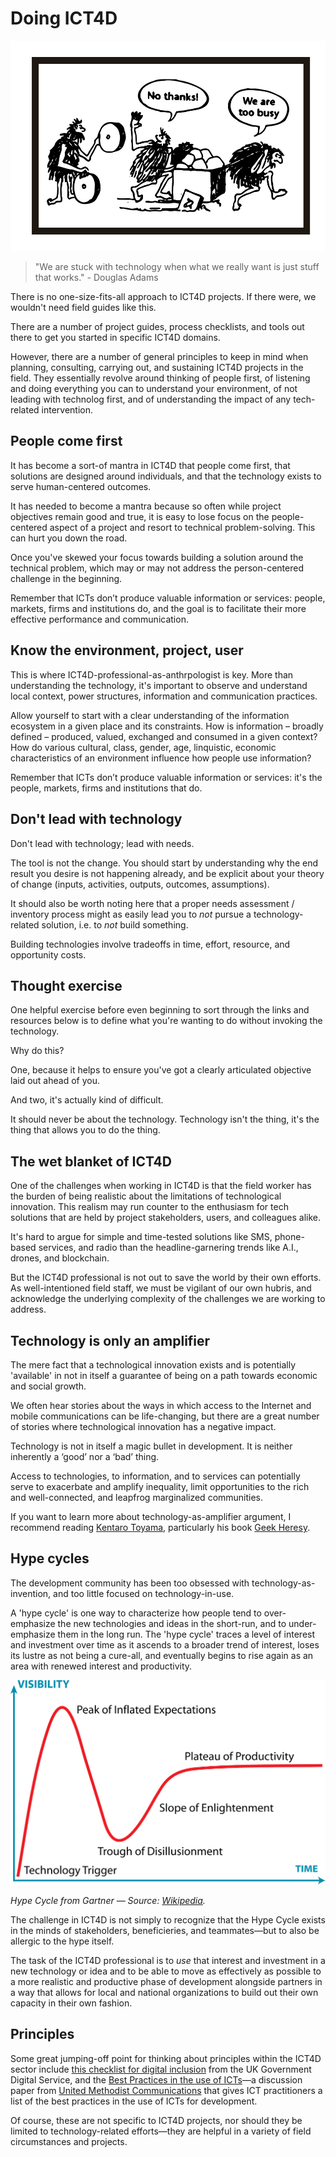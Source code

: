 # Doing ICT4D

![doing-ict4d](../../images/doing-ict4d.jpg)

> "We are stuck with technology when what we really want is just stuff that works." - Douglas Adams

There is no one-size-fits-all approach to ICT4D projects. If there were, we wouldn't need field guides like this.

There are a number of project guides, process checklists, and tools out there to get you started in specific ICT4D domains.

However, there are a number of general principles to keep in mind when planning, consulting, carrying out, and sustaining ICT4D projects in the field. They essentially revolve around thinking of people first, of listening and doing everything you can to understand your environment, of not leading with technolog first, and of understanding the impact of any tech-related intervention.



## People come first

It has become a sort-of mantra in ICT4D that people come first, that solutions are designed around individuals, and that the technology exists to serve human-centered outcomes.

It has needed to become a mantra because so often while project objectives remain good and true, it is easy to lose focus on the people-centered aspect of a project and resort to technical problem-solving. This can hurt you down the road.

Once you've skewed your focus towards building a solution around the technical problem, which may or may not address the person-centered challenge in the beginning.

Remember that ICTs don’t produce valuable information or services: people, markets, firms and institutions do, and the goal is to facilitate their more effective performance and communication.



## Know the environment, project, user

This is where ICT4D-professional-as-anthrpologist is key. More than understanding the technology, it's important to observe and understand local context, power structures, information and communication practices.

Allow yourself to start with a clear understanding of the information ecosystem in a given place and its constraints. How is information – broadly defined – produced, valued, exchanged and consumed in a given context? How do various cultural, class, gender, age, linquistic, economic characteristics of an environment influence how people use information?

Remember that ICTs don’t produce valuable information or services: it's the people, markets, firms and institutions that do.



## Don't lead with technology

Don't lead with technology; lead with needs.

The tool is not the change. You should start by understanding why the end result you desire is not happening already, and be explicit about your theory of change \(inputs, activities, outputs, outcomes, assumptions\).

It should also be worth noting here that a proper needs assessment / inventory process might as easily lead you to _not_ pursue a technology-related solution, i.e. to _not_ build something.

Building technologies involve tradeoffs in time, effort, resource, and opportunity costs.



## Thought exercise

One helpful exercise before even beginning to sort through the links and resources below is to define what you're wanting to do without invoking the technology.

Why do this?

One, because it helps to ensure you've got a clearly articulated objective laid out ahead of you.

And two, it's actually kind of difficult.

It should never be about the technology. Technology isn't the thing, it's the thing that allows you to do the thing.



## The wet blanket of ICT4D

One of the challenges when working in ICT4D is that the field worker has the burden of being realistic about the limitations of technological innovation. This realism may run counter to the enthusiasm for tech solutions that are held by project stakeholders, users, and colleagues alike.

It's hard to argue for simple and time-tested solutions like SMS, phone-based services, and radio than the headline-garnering trends like A.I., drones, and blockchain.

But the ICT4D professional is not out to save the world by their own efforts. As well-intentioned field staff, we must be vigilant of our own hubris, and acknowledge the underlying complexity of the challenges we are working to address.



## Technology is only an amplifier

The mere fact that a technological innovation exists and is potentially 'available' in not in itself a guarantee of being on a path towards economic and social growth.

We often hear stories about the ways in which access to the Internet and mobile communications can be life-changing, but there are a great number of stories where technological innovation has a negative impact.

Technology is not in itself a magic bullet in development. It is neither inherently a ‘good’ nor a ‘bad’ thing.

Access to technologies, to information, and to services can potentially serve to exacerbate and amplify inequality, limit opportunities to the rich and well-connected, and leapfrog marginalized communities.

If you want to learn more about technology-as-amplifier argument, I recommend reading [Kentaro Toyama](http://www.kentarotoyama.org/), particularly his book [Geek Heresy](https://www.amazon.com/dp/161039528X/).



## Hype cycles

The development community has been too obsessed with technology-as-invention, and too little focused on technology-in-use.

A 'hype cycle' is one way to characterize how people tend to over-emphasize the new technologies and ideas in the short-run, and to under-emphasize them in the long run. The 'hype cycle' traces a level of interest and investment over time as it ascends to a broader trend of interest, loses its lustre as not being a cure-all, and eventually begins to rise again as an area with renewed interest and productivity.

![Hype Cycle](../../images/hype-cycle.svg)  


_Hype Cycle from Gartner — Source: _[_Wikipedia_](https://en.wikipedia.org/wiki/Hype_cycle#/media/File:Gartner_Hype_Cycle.svg)_._

The challenge in ICT4D is not simply to recognize that the Hype Cycle exists in the minds of stakeholders, beneficieries, and teammates—but to also be allergic to the hype itself.

The task of the ICT4D professional is to _use_ that interest and investment in a new technology or idea and to be able to move as effectively as possible to a more realistic and productive phase of development alongside partners in a way that allows for local and national organizations to build out their own capacity in their own fashion.



## Principles

Some great jumping-off point for thinking about principles within the ICT4D sector include [this checklist for digital inclusion](https://gds.blog.gov.uk/2014/01/13/a-checklist-for-digital-inclusion-if-we-do-these-things-were-doing-digital-inclusion) from the UK Government Digital Service, and the [Best Practices in the use of ICTs](http://ow.ly/uLrRM)—a discussion paper from [United Methodist Communications](http://www.umcom.org/site/c.mrLZJ9PFKmG/b.2730433/k.BD83/Home.htm) that gives ICT practitioners a list of the best practices in the use of ICTs for development.

Of course, these are not specific to ICT4D projects, nor should they be limited to technology-related efforts—they are helpful in a variety of field circumstances and projects.


